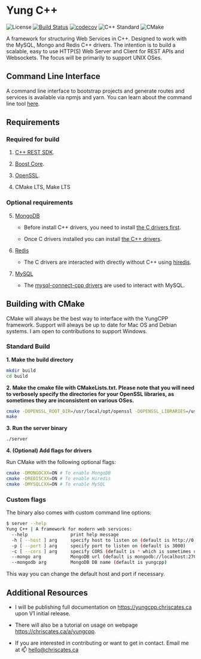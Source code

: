 # Yung C++

![License](https://img.shields.io/badge/license-MIT-blue.svg)
[![Build Status](https://travis-ci.org/ChrisCates/YungCPP.svg?branch=master)](https://travis-ci.org/ChrisCates/YungCPP)
[![codecov](https://codecov.io/gh/ChrisCates/YungCPP/branch/master/graph/badge.svg)](https://codecov.io/gh/ChrisCates/YungCPP)
![C++ Standard](https://img.shields.io/badge/cmake%20standard-C++%2011-brightgreen.svg)
![CMake](https://img.shields.io/badge/cmake%20version-3.7-green.svg)


A framework for structuring Web Services in C++. Designed to work with the MySQL, Mongo and Redis C++ drivers. The intention is to build a scalable, easy to use HTTP(S) Web Server and Client for REST APIs and Websockets. The focus will be primarily to support UNIX OSes.

## Command Line Interface

A command line interface to bootstrap projects and generate routes and services is available via npmjs and yarn. You can learn about the command line tool [here](https://github.com/ChrisCates/YungCLI).

## Requirements

### Required for build

1. [C++ REST SDK](https://github.com/Microsoft/cpprestsdk).

2. [Boost Core](https://github.com/boostorg/boost/wiki/Getting-Started).

3. [OpenSSL](https://github.com/openssl/openssl).

4. CMake LTS, Make LTS

### Optional requirements

5. [MongoDB](https://github.com/mongodb/mongo)
	
	- Before install C++ drivers, you need to install [the C drivers first](https://github.com/mongodb/mongo-c-driver/releases).
  	
  	- Once C drivers installed you can install [the C++ drivers](http://mongocxx.org/mongocxx-v3/installation/).

6. [Redis](https://github.com/antirez/redis/)
	
	- The C drivers are interacted with directly without C++ using [hiredis](https://github.com/redis/hiredis).

7. [MySQL](https://github.com/mysql/mysql-server)

	- The [mysql-connect-cpp drivers](https://github.com/mysql/mysql-connector-cpp) are used to interact with MySQL.

## Building with CMake

CMake will always be the best way to interface with the YungCPP framework. Support will always be up to date for Mac OS and Debian systems. I am open to contributions to support Windows.

### Standard Build

**1. Make the build directory**

```bash
mkdir build
cd build
```

**2. Make the cmake file with CMakeLists.txt. Please note that you will need to verbosely specify the directories for your OpenSSL libraries, as sometimes they are inconsistent on various OSes.**

```bash
cmake -DOPENSSL_ROOT_DIR=/usr/local/opt/openssl -DOPENSSL_LIBRARIES=/usr/local/opt/openssl/lib ..
make
```

**3. Run the server binary**

```bash
./server
```

**4. (Optional) Add flags for drivers**

Run CMake with the following optional flags:

```bash
cmake -DMONGOCXX=ON # To enable MongoDB
cmake -DREDISCXX=ON # To enable Hiredis
cmake -DMYSQLCXX=ON # To enable MySQL
```

### Custom flags

The binary also comes with custom command line options:

```bash
$ server --help
Yung C++ | A framework for modern web services:
  --help                print help message
  -h [ --host ] arg     specify host to listen on (default is http://0.0.0.0)
  -p [ --port ] arg     specify port to listen on (default is 3000)
  -c [ --cors ] arg     specify CORS (default is * which is sometimes unsafe)
  --mongo arg           MongoDB url (default is mongodb://localhost:27017)
  --mongodb arg         MongoDB DB name (default is yungcpp)
```

This way you can change the default host and port if necessary.

## Additional Resources

- I will be publishing full documentation on https://yungcpp.chriscates.ca upon V1 initial release.

- There will also be a tutorial on usage on webpage https://chriscates.ca/a/yungcpp.

- If you are interested in contributing or want to get in contact. Email me at :mailbox: hello@chriscates.ca

